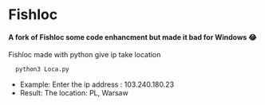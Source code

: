 # Fishloc

#### A fork of Fishloc some code enhancment but made it bad for Windows 😂

Fishloc made with python give ip take location
```bash
  python3 Loca.py
```
- Example: Enter the ip address : 103.240.180.23
- Result: The location: PL, Warsaw
